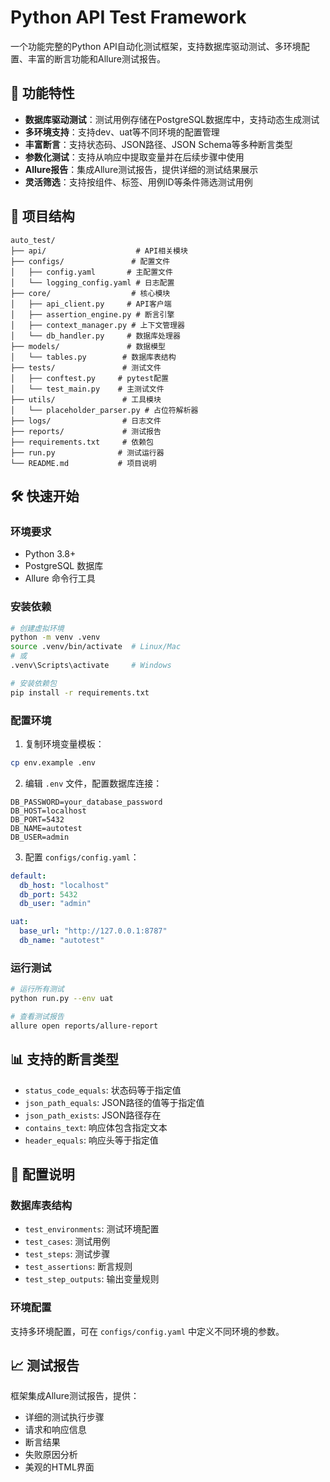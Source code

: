 # Python API Test Framework

一个功能完整的Python API自动化测试框架，支持数据库驱动测试、多环境配置、丰富的断言功能和Allure测试报告。

## 🚀 功能特性

- **数据库驱动测试**：测试用例存储在PostgreSQL数据库中，支持动态生成测试
- **多环境支持**：支持dev、uat等不同环境的配置管理
- **丰富断言**：支持状态码、JSON路径、JSON Schema等多种断言类型
- **参数化测试**：支持从响应中提取变量并在后续步骤中使用
- **Allure报告**：集成Allure测试报告，提供详细的测试结果展示
- **灵活筛选**：支持按组件、标签、用例ID等条件筛选测试用例

## 📁 项目结构

```
auto_test/
├── api/                    # API相关模块
├── configs/               # 配置文件
│   ├── config.yaml       # 主配置文件
│   └── logging_config.yaml # 日志配置
├── core/                  # 核心模块
│   ├── api_client.py     # API客户端
│   ├── assertion_engine.py # 断言引擎
│   ├── context_manager.py # 上下文管理器
│   └── db_handler.py     # 数据库处理器
├── models/               # 数据模型
│   └── tables.py        # 数据库表结构
├── tests/               # 测试文件
│   ├── conftest.py     # pytest配置
│   └── test_main.py    # 主测试文件
├── utils/               # 工具模块
│   └── placeholder_parser.py # 占位符解析器
├── logs/                # 日志文件
├── reports/             # 测试报告
├── requirements.txt     # 依赖包
├── run.py              # 测试运行器
└── README.md           # 项目说明
```

## 🛠️ 快速开始

### 环境要求

- Python 3.8+
- PostgreSQL 数据库
- Allure 命令行工具

### 安装依赖

```bash
# 创建虚拟环境
python -m venv .venv
source .venv/bin/activate  # Linux/Mac
# 或
.venv\Scripts\activate     # Windows

# 安装依赖包
pip install -r requirements.txt
```

### 配置环境

1. 复制环境变量模板：
```bash
cp env.example .env
```

2. 编辑 `.env` 文件，配置数据库连接：
```env
DB_PASSWORD=your_database_password
DB_HOST=localhost
DB_PORT=5432
DB_NAME=autotest
DB_USER=admin
```

3. 配置 `configs/config.yaml`：
```yaml
default:
  db_host: "localhost"
  db_port: 5432
  db_user: "admin"

uat:
  base_url: "http://127.0.0.1:8787"
  db_name: "autotest"
```

### 运行测试

```bash
# 运行所有测试
python run.py --env uat

# 查看测试报告
allure open reports/allure-report
```

## 📊 支持的断言类型

- `status_code_equals`: 状态码等于指定值
- `json_path_equals`: JSON路径的值等于指定值
- `json_path_exists`: JSON路径存在
- `contains_text`: 响应体包含指定文本
- `header_equals`: 响应头等于指定值

## 🔧 配置说明

### 数据库表结构

- `test_environments`: 测试环境配置
- `test_cases`: 测试用例
- `test_steps`: 测试步骤
- `test_assertions`: 断言规则
- `test_step_outputs`: 输出变量规则

### 环境配置

支持多环境配置，可在 `configs/config.yaml` 中定义不同环境的参数。

## 📈 测试报告

框架集成Allure测试报告，提供：
- 详细的测试执行步骤
- 请求和响应信息
- 断言结果
- 失败原因分析
- 美观的HTML界面

